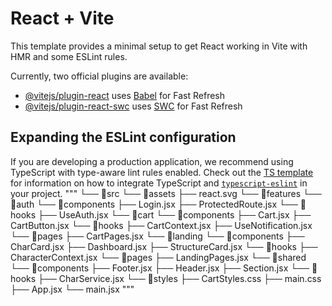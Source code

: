 # React + Vite

This template provides a minimal setup to get React working in Vite with HMR and some ESLint rules.

Currently, two official plugins are available:

- [@vitejs/plugin-react](https://github.com/vitejs/vite-plugin-react/blob/main/packages/plugin-react) uses [Babel](https://babeljs.io/) for Fast Refresh
- [@vitejs/plugin-react-swc](https://github.com/vitejs/vite-plugin-react/blob/main/packages/plugin-react-swc) uses [SWC](https://swc.rs/) for Fast Refresh

## Expanding the ESLint configuration

If you are developing a production application, we recommend using TypeScript with type-aware lint rules enabled. Check out the [TS template](https://github.com/vitejs/vite/tree/main/packages/create-vite/template-react-ts) for information on how to integrate TypeScript and [`typescript-eslint`](https://typescript-eslint.io) in your project.
"""
└── 📁src
    └── 📁assets
        ├── react.svg
    └── 📁features
        └── 📁auth
            └── 📁components
                ├── Login.jsx
                ├── ProtectedRoute.jsx
            └── 📁hooks
                ├── UseAuth.jsx
        └── 📁cart
            └── 📁components
                ├── Cart.jsx
                ├── CartButton.jsx
            └── 📁hooks
                ├── CartContext.jsx
                ├── UseNotification.jsx
            └── 📁pages
                ├── CartPages.jsx
        └── 📁landing
            └── 📁components
                ├── CharCard.jsx
                ├── Dashboard.jsx
                ├── StructureCard.jsx
            └── 📁hooks
                ├── CharacterContext.jsx
            └── 📁pages
                ├── LandingPages.jsx
    └── 📁shared
        └── 📁components
            ├── Footer.jsx
            ├── Header.jsx
            ├── Section.jsx
        └── 📁hooks
            ├── CharService.jsx
        └── 📁styles
            ├── CartStyles.css
            ├── main.css
    ├── App.jsx
    └── main.jsx
"""
